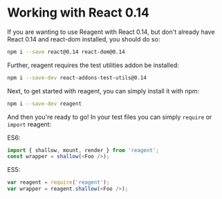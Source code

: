 # Working with React 0.14

If you are wanting to use Reagent with React 0.14, but don't already have React 0.14 and react-dom
installed, you should do so:

```bash
npm i --save react@0.14 react-dom@0.14
```

Further, reagent requires the test utilities addon be installed:

```bash
npm i --save-dev react-addons-test-utils@0.14
```

Next, to get started with reagent, you can simply install it with npm:

```bash
npm i --save-dev reagent
```

And then you're ready to go!  In your test files you can simply `require` or `import` reagent:

ES6:
```js
import { shallow, mount, render } from 'reagent';
const wrapper = shallow(<Foo />);
```

ES5:
```js
var reagent = require('reagent');
var wrapper = reagent.shallow(<Foo />);
```


